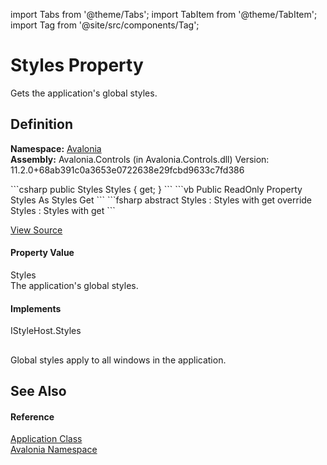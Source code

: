 import Tabs from '@theme/Tabs'; 
import TabItem from '@theme/TabItem'; 
import Tag from '@site/src/components/Tag'; 

# Styles Property


Gets the application's global styles.



## Definition
**Namespace:** <a href="N_Avalonia">Avalonia</a>  
**Assembly:** Avalonia.Controls (in Avalonia.Controls.dll) Version: 11.2.0+68ab391c0a3653e0722638e29fcbd9633c7fd386

<Tabs groupId="api-code-preview">
<TabItem value="csharp" label="C#">
```csharp
public Styles Styles { get; }
```
</TabItem>
<TabItem value="vb" label="VB">
```vb
Public ReadOnly Property Styles As Styles
	Get
```
</TabItem>
<TabItem value="fsharp" label="F#">
```fsharp
abstract Styles : Styles with get
override Styles : Styles with get
```
</TabItem>
</Tabs>



<a href="https://github.com/AvaloniaUI/Avalonia/tree/master/srcAvalonia.Controls/Application.cs#L159" title="View the source code">View Source</a>



#### Property Value
Styles  
The application's global styles.

#### Implements
IStyleHost.Styles  


## 
Global styles apply to all windows in the application.

## See Also


#### Reference
<a href="T_Avalonia_Application">Application Class</a>  
<a href="N_Avalonia">Avalonia Namespace</a>  
